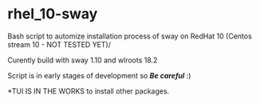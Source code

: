 # rhel_10-sway


Bash script to automize installation process of sway on RedHat 10 (Centos stream 10 - NOT TESTED YET)/ 

Curently build with sway 1.10 and wlroots 18.2

Script is in early stages of development so ***Be careful*** :)

*TUI IS IN THE WORKS to install other packages.

